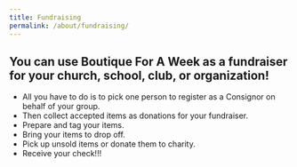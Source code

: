 ```yaml
---
title: Fundraising
permalink: /about/fundraising/
---
```


## You can use Boutique For A Week as a fundraiser for your church, school, club, or organization!

* All you have to do is to pick one person to register as a Consignor on behalf of your group.
* Then collect accepted items as donations for your fundraiser.
* Prepare and tag your items.
* Bring your items to drop off.
* Pick up unsold items or donate them to charity.
* Receive your check!!!
